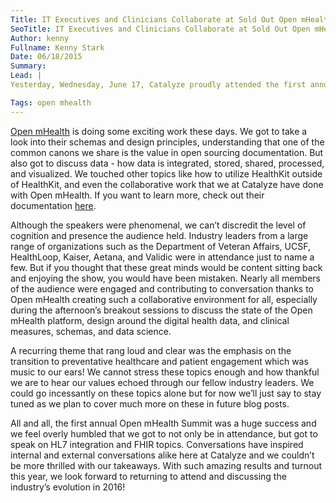```yaml
---
Title: IT Executives and Clinicians Collaborate at Sold Out Open mHealth Summit 2015
SeoTitle: IT Executives and Clinicians Collaborate at Sold Out Open mHealth Summit 2015
Author: kenny
Fullname: Kenny Stark
Date: 06/18/2015
Summary: 
Lead: |
Yesterday, Wednesday, June 17, Catalyze proudly attended the first annual Open mHealth Summit 2015 hosted in San Francisco. The conference was sold out and our very own [Travis Good](https://catalyze.io/travis), [Mohan Balachandran](https://catalyze.io/mohan), and [Mark Olschesky](https://twitter.com/markolschesky) were among the IT executives to attend. The audience was suffused with energy from persons bursting with creative intentions as the power-packed speakers, including Mark Olschesky, spoke their expertise on topics ranging from [FHIR](https://fhir.catalyze.io/) to bringing down the barriers of integration. 

Tags: open mhealth
---
```

[Open mHealth](http://www.openmhealth.org/) is doing some exciting work these days. We got to take a look into their schemas and design principles, understanding that one of the common canons we share is the value in open sourcing documentation. But also got to discuss data - how data is integrated, stored, shared, processed, and visualized. We touched other topics like how to utilize HealthKit outside of HealthKit, and even the collaborative work that we at Catalyze have done with Open mHealth. If you want to learn more, check out their documentation [here](http://www.openmhealth.org/documentation/#/overview/get-started).

Although the speakers were phenomenal, we can’t discredit the level of cognition and presence the audience held. Industry leaders from a large range of organizations such as the Department of Veteran Affairs, UCSF, HealthLoop, Kaiser, Aetana, and Validic were in attendance just to name a few. But if you thought that these great minds would be content sitting back and enjoying the show, you would have been mistaken. Nearly all members of the audience were engaged and contributing to conversation thanks to Open mHealth creating such a collaborative environment for all, especially during the afternoon’s breakout sessions to discuss the state of the Open mHealth platform, design around the digital health data, and clinical measures, schemas, and data science. 

A recurring theme that rang loud and clear was the emphasis on the transition to preventative healthcare and patient engagement which was music to our ears! We cannot stress these topics enough and how thankful we are to hear our values echoed through our fellow industry leaders. We could go incessantly on these topics alone but for now we’ll just say to stay tuned as we plan to cover much more on these in future blog posts. 

All and all, the first annual Open mHealth Summit was a huge success and we feel overly humbled that we got to not only be in attendance, but got to speak on HL7 integration and FHIR topics. Conversations have inspired internal and external conversations alike here at Catalyze and we couldn’t be more thrilled with our takeaways. With such amazing results and turnout this year, we look forward to returning to attend and discussing the industry’s evolution in 2016!
